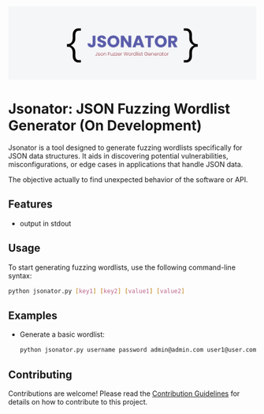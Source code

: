 ![Jsonator](jsonator.png)
# Jsonator: JSON Fuzzing Wordlist Generator (On Development)

Jsonator is a tool designed to generate fuzzing wordlists specifically for JSON data structures. It aids in discovering potential vulnerabilities, misconfigurations, or edge cases in applications that handle JSON data. 

The objective actually to find unexpected behavior of the software or API.

## Features

- output in stdout

## Usage

To start generating fuzzing wordlists, use the following command-line syntax:

```bash
python jsonator.py [key1] [key2] [value1] [value2]
```
## Examples

- Generate a basic wordlist:
  ```bash
  python jsonator.py username password admin@admin.com user1@user.com
  ```

## Contributing

Contributions are welcome! Please read the [Contribution Guidelines](CONTRIBUTING.md) for details on how to contribute to this project.

